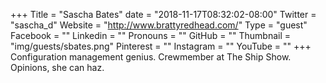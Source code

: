 +++
Title = "Sascha Bates"
date = "2018-11-17T08:32:02-08:00"
Twitter = "sascha_d"
Website = "http://www.brattyredhead.com/"
Type = "guest"
Facebook = ""
Linkedin = ""
Pronouns = ""
GitHub = ""
Thumbnail = "img/guests/sbates.png"
Pinterest = ""
Instagram = ""
YouTube = ""
+++
Configuration management genius. Crewmember at The Ship Show. Opinions, she can haz.
